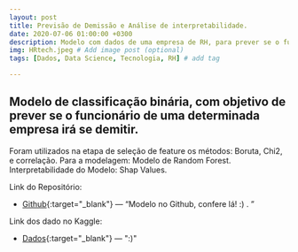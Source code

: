 ```yaml
---
layout: post
title: Previsão de Demissão e Análise de interpretabilidade.
date: 2020-07-06 01:00:00 +0300
description: Modelo com dados de uma empresa de RH, para prever se o funcionário irá se demitir, além de análise exploratória e análise de interpretabilidade do modelo. # Add post description (optional)
img: HRtech.jpeg # Add image post (optional)
tags: [Dados, Data Science, Tecnologia, RH] # add tag

---
```


## Modelo de classificação binária, com objetivo de prever se o funcionário de uma determinada empresa irá se demitir.

Foram utilizados na etapa de seleção de feature os métodos: Boruta, Chi2, e correlação. 
Para a modelagem: Modelo de Random Forest. 
Interpretabilidade do Modelo: Shap Values. 


Link do Repositório: 

* [Github](https://github.com/grazimelo/HRtech_analysis){:target="_blank"} — “Modelo no Github, confere lá! :) . ”

Link dos dado no Kaggle: 

* [Dados](https://www.kaggle.com/krismurphy01/data-lab){:target="_blank"} — ":)" 


